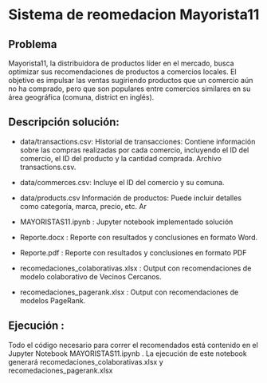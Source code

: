 # Sistema de reomedacion Mayorista11

## Problema 

Mayorista11, la distribuidora de productos líder en el mercado, busca optimizar sus recomendaciones de productos a comercios locales. El objetivo es impulsar las ventas sugiriendo productos que un comercio aún no ha comprado, pero que son populares entre comercios similares en su área geográfica (comuna, district en inglés).

## Descripción solución:

- data/transactions.csv:  Historial de transacciones: Contiene información sobre las compras realizadas por cada comercio, incluyendo el ID del comercio, el ID del producto y la cantidad comprada. Archivo transactions.csv.
- data/commerces.csv: Incluye el ID del comercio y su comuna. 
- data/products.csv Información de productos: Puede incluir detalles como categoría, marca, precio, etc. Ar

- MAYORISTAS11.ipynb : Jupyter notebook implementado solución
- Reporte.docx : Reporte con resultados y conclusiones en formato Word.
- Reporte.pdf : Reporte con resultados y conclusiones en formato PDF

- recomedaciones_colaborativas.xlsx : Output con recomendaciones de modelo colaborativo de Vecinos Cercanos.
- recomedaciones_pagerank.xlsx : Output con recomendaciones de modelos PageRank.

## Ejecución :

Todo el código necesario para correr el recomendados está contenido en el Jupyter Notebook MAYORISTAS11.ipynb . La ejecución de este notebook generará recomedaciones_colaborativas.xlsx y recomedaciones_pagerank.xlsx



